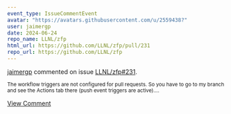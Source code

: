 ```yaml
---
event_type: IssueCommentEvent
avatar: "https://avatars.githubusercontent.com/u/2559438?"
user: jaimergp
date: 2024-06-24
repo_name: LLNL/zfp
html_url: https://github.com/LLNL/zfp/pull/231
repo_url: https://github.com/LLNL/zfp
---
```


<a href='https://github.com/jaimergp' target='_blank'>jaimergp</a> commented on issue <a href='https://github.com/LLNL/zfp/pull/231' target='_blank'>LLNL/zfp#231</a>.

<small>The workflow triggers are not configured for pull requests. So you have to go to my branch and see the Actions tab there (push event triggers are active)....</small>

<a href='https://github.com/LLNL/zfp/pull/231' target='_blank'>View Comment</a>
